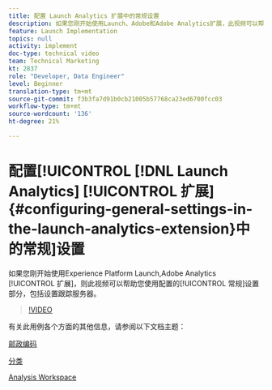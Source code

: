 ```yaml
---
title: 配置 Launch Analytics 扩展中的常规设置
description: 如果您刚开始使用Launch、Adobe和Adobe Analytics扩展，此视频可以帮助您处理配置的常规设置部分，包括设置跟踪服务器。
feature: Launch Implementation
topics: null
activity: implement
doc-type: technical video
team: Technical Marketing
kt: 2837
role: "Developer, Data Engineer"
level: Beginner
translation-type: tm+mt
source-git-commit: f3b3fa7d91b0cb21005b57768ca23ed6700fcc03
workflow-type: tm+mt
source-wordcount: '136'
ht-degree: 21%

---
```



# 配置[!UICONTROL [!DNL Launch Analytics] [!UICONTROL 扩展] {#configuring-general-settings-in-the-launch-analytics-extension}中的常规]设置

如果您刚开始使用Experience Platform Launch,Adobe Analytics [!UICONTROL 扩展]，则此视频可以帮助您使用配置的[!UICONTROL 常规]设置部分，包括设置跟踪服务器。

>[!VIDEO](https://video.tv.adobe.com/v/27093/?quality=9)

有关此用例各个方面的其他信息，请参阅以下文档主题：

[邮政编码](https://docs.adobe.com/help/en/analytics/components/variables/dimensions-reports/reports-zip.html)

[分类](https://docs.adobe.com/content/help/zh-Hans/analytics/components/classifications/c-classifications.html)

[Analysis Workspace](https://docs.adobe.com/content/help/zh-Hans/analytics/analyze/analysis-workspace/analysis-workspace-features.html)
